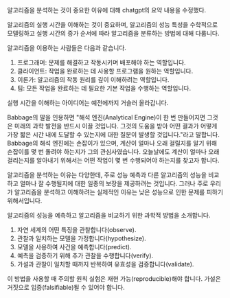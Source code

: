 알고리즘을 분석하는 것이 중요한 이유에 대해 chatgpt의 요약 내용을 수정했다.

알고리즘의 실행 시간을 이해하는 것이 중요하며, 알고리즘의 성능 특성을 수학적으로 모델링하고 실행 시간의 증가 순서에 따라 알고리즘을 분류하는 방법에 대해 다룹니다. 

알고리즘을 이용하는 사람들은 다음과 같습니다.

1. 프로그래머: 문제를 해결하고 작동시키며 배포해야 하는 역할입니다.
2. 클라이언트: 작업을 완료하는 데 사용할 프로그램을 원하는 역할입니다.
3. 이론가: 알고리즘의 작동 원리를 깊이 이해하려는 역할입니다.
4. 팀: 모든 작업을 완료하는 데 필요한 기본 작업을 수행하는 역할입니다.

실행 시간을 이해하는 아이디어는 예전에까지 거슬러 올라갑니다. 

Babbage의 말을 인용하면 "해석 엔진(Analytical Engine)이 한 번 만들어지면 그것은 미래의 과학 발전을 반드시 이끌 것입니다. 그것의 도움을 받아 어떤 결과가 어떻게 가장 짧은 시간 내에 도달할 수 있는지에 대한 질문이 발생할 것입니다."라고 말합니다. Babbage의 해석 엔진에는 손잡이가 있으며, 계산이 얼마나 오래 걸릴지를 알기 위해 손잡이를 몇 번 돌려야 하는지가 그의 관심사였습니다. 오늘날에도 계산이 얼마나 오래 걸리는지를 알아내기 위해서는 어떤 작업이 몇 번 수행되어야 하는지를 찾고자 합니다.

알고리즘을 분석하는 이유는 다양한데, 주로 성능 예측과 다른 알고리즘의 성능을 비교하고 얼마나 잘 수행될지에 대한 일종의 보장을 제공하려는 것입니다. 
그러나 주로 우리가 알고리즘을 분석하고 이해하려는 실제적인 이유는 낮은 성능으로 인한 문제를 피하기 위해서입니다. 

알고리즘의 성능을 예측하고 알고리즘을 비교하기 위한 과학적 방법을 소개합니다.

1. 자연 세계의 어떤 특징을 관찰합니다(observe).
2. 관찰과 일치하는 모델을 가정합니다(hypothesize).
3. 모델을 사용하여 사건을 예측합니다(predict).
4. 예측을 검증하기 위해 추가 관찰을 수행합니다(verify).
5. 가설과 관찰이 일치할 때까지 반복하여 유효성을 검증합니다(validate).

이 방법을 사용할 때 주의할 원칙
실험은 재현 가능(reproducible)해야 합니다.
가설은 거짓으로 입증(falsifiable)될 수 있어야 합니다.
